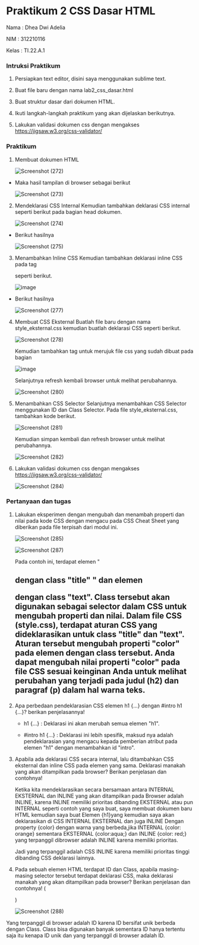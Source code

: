 # Praktikum 2 CSS Dasar HTML

Nama : Dhea Dwi Adelia

NIM : 312210116

Kelas : TI.22.A.1

### Intruksi Praktikum

1. Persiapkan text editor, disini saya menggunakan sublime text.
   
2. Buat file baru dengan nama lab2_css_dasar.html
   
3. Buat struktur dasar dari dokumen HTML.
   
4. Ikuti langkah-langkah praktikum yang akan dijelaskan berikutnya.
   
5. Lakukan validasi dokumen css dengan mengakses https://jigsaw.w3.org/css-validator/

### Praktikum

1. Membuat dokumen HTML

   ![Screenshot (272)](https://github.com/adeliadhea06/Lab2Web/assets/115794875/0aab7b9e-5b03-429b-ad03-c94adb7890ed)

- Maka hasil tampilan di browser sebagai berikut

  ![Screenshot (273)](https://github.com/adeliadhea06/Lab2Web/assets/115794875/917f193b-2943-4fdf-aeeb-a0af55dad791)


2. Mendeklarasi CSS Internal
   Kemudian tambahkan deklarasi CSS internal seperti berikut pada bagian head dokumen.

   ![Screenshot (274)](https://github.com/adeliadhea06/Lab2Web/assets/115794875/c2b701be-8a54-4fc8-b613-e4bf05ae8066)

- Berikut hasilnya

  ![Screenshot (275)](https://github.com/adeliadhea06/Lab2Web/assets/115794875/0fa8fc5b-bb9b-4c04-a528-3d45f2d4f3ef)


3. Menambahkan Inline CSS
   Kemudian tambahkan deklarasi inline CSS pada tag <p> seperti berikut.

   ![image](https://github.com/adeliadhea06/Lab2Web/assets/115794875/4d34a678-4f81-4418-8b3f-8c74fb65f370)

- Berikut hasilnya

  ![Screenshot (277)](https://github.com/adeliadhea06/Lab2Web/assets/115794875/6b231f70-0f37-48a6-92e9-f719a6ad42bd)


4. Membuat CSS Eksternal
   Buatlah file baru dengan nama style_eksternal.css kemudian buatlah deklarasi CSS seperti berikut.

   ![Screenshot (278)](https://github.com/adeliadhea06/Lab2Web/assets/115794875/50e8a03e-6a2f-4c5b-b415-e21f547f3952)

   Kemudian tambahkan tag <link> untuk merujuk file css yang sudah dibuat pada bagian <head>

   ![image](https://github.com/adeliadhea06/Lab2Web/assets/115794875/c1aa3214-5fe1-4df2-b64b-fbf30a428be1)

   Selanjutnya refresh kembali browser untuk melihat perubahannya.

   ![Screenshot (280)](https://github.com/adeliadhea06/Lab2Web/assets/115794875/81ad507e-e9e2-4e72-876a-7c65849d075a)


5. Menambahkan CSS Selector
   Selanjutnya menambahkan CSS Selector menggunakan ID dan Class Selector. Pada file style_eksternal.css, tambahkan kode berikut.

   ![Screenshot (281)](https://github.com/adeliadhea06/Lab2Web/assets/115794875/53cb68ce-a3ba-47b7-bf57-a0132d1dd1dd)

   Kemudian simpan kembali dan refresh browser untuk melihat perubahannya.

   ![Screenshot (282)](https://github.com/adeliadhea06/Lab2Web/assets/115794875/06a53f32-8bfb-430b-8df1-033d803d4f54)


6. Lakukan validasi dokumen css dengan mengakses https://jigsaw.w3.org/css-validator/

   ![Screenshot (284)](https://github.com/adeliadhea06/Lab2Web/assets/115794875/72047264-5b9d-41ce-8cec-693b311f8e49)


### Pertanyaan dan tugas

1. Lakukan eksperimen dengan mengubah dan menambah properti dan nilai pada kode CSS dengan mengacu pada CSS Cheat Sheet yang diberikan pada file terpisah dari modul ini.

   ![Screenshot (285)](https://github.com/adeliadhea06/Lab2Web/assets/115794875/0f17e410-0481-4ffc-8f4e-58d3a18fb125)

   ![Screenshot (287)](https://github.com/adeliadhea06/Lab2Web/assets/115794875/235eac80-3945-4a87-8f46-f6156dbec952)

   Pada contoh ini, terdapat elemen " <h2> dengan class "title" " dan elemen <p> dengan class "text". Class tersebut akan digunakan sebagai selector dalam CSS untuk mengubah properti dan nilai. Dalam file CSS (style.css), terdapat aturan CSS yang dideklarasikan untuk class "title" dan "text". Aturan tersebut mengubah properti "color" pada elemen dengan class tersebut. Anda dapat mengubah nilai properti "color" pada file CSS sesuai keinginan Anda untuk melihat perubahan yang terjadi pada judul (h2) dan paragraf (p) dalam hal warna teks.

3. Apa perbedaan pendeklarasian CSS elemen h1 {...} dengan #intro h1 {...}? berikan penjelasannya!

   - h1 {...} : Deklarasi ini akan merubah semua elemen "h1".

   - #intro h1 {...} : Deklarasi ini lebih spesifik, maksud nya adalah pendeklarasian yang mengacu kepada pemberian atribut pada elemen "h1" dengan menambahkan id "intro".
   
5. Apabila ada deklarasi CSS secara internal, lalu ditambahkan CSS eksternal dan inline CSS pada elemen yang sama. Deklarasi manakah yang akan ditampilkan pada browser? Berikan penjelasan dan contohnya!

   Ketika kita mendeklarasikan secara bersamaan antara INTERNAL EKSTERNAL dan INLINE yang akan ditampilkan pada Browser adalah INLINE, karena INLINE memiliki prioritas dibanding EKSTERNAL atau pun INTERNAL seperti contoh yang saya buat, saya membuat dokumen baru HTML kemudian saya buat Elemen {h1}yang kemudian saya akan deklarasikan di CSS INTERNAL EKSTERNAL dan juga INLINE Dengan property {color} dengan warna yang berbeda,jika INTERNAL {color: orange} sementara EKSTERNAL {color:aqua;} dan INLINE {color: red;} yang terpanggil dibrowser adalah INLINE karena memiliki prioritas.

   Jadi yang terpanggil adalah CSS INLINE karena memiliki prioritas tinggi dibanding CSS deklarasi lainnya.
   
7. Pada sebuah elemen HTML terdapat ID dan Class, apabila masing-masing selector tersebut terdapat deklarasi CSS, maka deklarasi manakah yang akan ditampilkan pada browser? Berikan penjelasan dan contohnya! ( <p id="paragraf-1" class="text-paragraf"> )

   ![Screenshot (288)](https://github.com/adeliadhea06/Lab2Web/assets/115794875/c94e52ae-a092-4d9b-8225-e6d08bc45bc1)

Yang terpanggil di browser adalah ID karena ID bersifat unik berbeda dengan Class. Class bisa digunakan banyak sementara ID hanya tertentu saja itu kenapa ID unik dan yang terpanggil di browser adalah ID.





